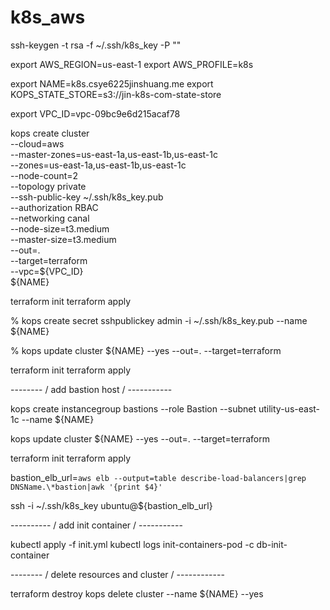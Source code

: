 # k8s_aws

ssh-keygen -t rsa -f ~/.ssh/k8s_key -P ""

export AWS_REGION=us-east-1 
export AWS_PROFILE=k8s

export NAME=k8s.csye6225jinshuang.me
export KOPS_STATE_STORE=s3://jin-k8s-com-state-store
<!-- get from network creation -->
export VPC_ID=vpc-09bc9e6d215acaf78 


kops create cluster \
--cloud=aws \
--master-zones=us-east-1a,us-east-1b,us-east-1c \
--zones=us-east-1a,us-east-1b,us-east-1c \
--node-count=2 \
--topology private \
--ssh-public-key ~/.ssh/k8s_key.pub \
--authorization RBAC \
--networking canal \
--node-size=t3.medium \
--master-size=t3.medium \
--out=. \
--target=terraform \
--vpc=${VPC_ID} \
${NAME}


terraform init 
terraform apply

% kops create secret sshpublickey admin -i ~/.ssh/k8s_key.pub --name ${NAME}

% kops update cluster ${NAME} --yes --out=. --target=terraform 

terraform init 
terraform apply

<!-- kops export kubecfg --admin

kops validate cluster

kops update cluster ${NAME} --yes --out=. --target=terraform  -->

<!-- 

kops validate cluster

grep server ~/.kube/config -->

-------- / add bastion host / -----------

kops create instancegroup bastions --role Bastion --subnet utility-us-east-1c --name ${NAME}

kops update cluster ${NAME} --yes --out=. --target=terraform 

<!-- kops validate cluster -->

terraform init 
terraform apply

bastion_elb_url=`aws elb --output=table describe-load-balancers|grep DNSName.\*bastion|awk '{print $4}'`

ssh -i ~/.ssh/k8s_key ubuntu@${bastion_elb_url}


---------- / add init container / -----------

kubectl apply -f init.yml
kubectl logs init-containers-pod -c db-init-container


<!-- ssh admin@i-0175b1819c10720a4 -->

-------- / delete resources and cluster / ------------ 

terraform destroy
kops delete cluster --name ${NAME} --yes 

<!-- Verify you have an SSH agent running. This should match whatever you built your cluster with.
ssh-add -l
If you need to add the key to your agent:
ssh-add path/to/private/key

Now you can SSH into the bastion
ssh -A admin@<bastion-ELB-address>

Where <bastion-ELB-address> is usually bastion.$clustername (bastion.example.kubernetes.cluster) unless otherwise specified -->

